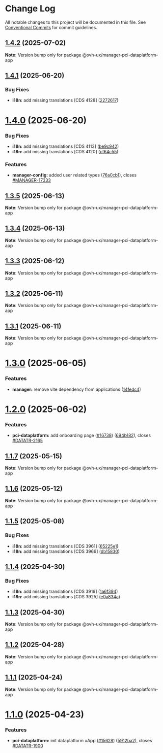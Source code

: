 # Change Log

All notable changes to this project will be documented in this file.
See [Conventional Commits](https://conventionalcommits.org) for commit guidelines.

## [1.4.2](https://github.com/ovh/manager/compare/@ovh-ux/manager-pci-dataplatform-app@1.4.1...@ovh-ux/manager-pci-dataplatform-app@1.4.2) (2025-07-02)

**Note:** Version bump only for package @ovh-ux/manager-pci-dataplatform-app





## [1.4.1](https://github.com/ovh/manager/compare/@ovh-ux/manager-pci-dataplatform-app@1.4.0...@ovh-ux/manager-pci-dataplatform-app@1.4.1) (2025-06-20)


### Bug Fixes

* **i18n:** add missing translations [CDS 4128] ([2272617](https://github.com/ovh/manager/commit/2272617f3916a2588bd4cddbadeba7302b642fc3))





# [1.4.0](https://github.com/ovh/manager/compare/@ovh-ux/manager-pci-dataplatform-app@1.3.5...@ovh-ux/manager-pci-dataplatform-app@1.4.0) (2025-06-20)


### Bug Fixes

* **i18n:** add missing translations [CDS 4113] ([be9c942](https://github.com/ovh/manager/commit/be9c9421f3e293cf914ad00f2f2c25f4da791efc))
* **i18n:** add missing translations [CDS 4120] ([cf64c55](https://github.com/ovh/manager/commit/cf64c55dc192aeeeb8be6fa3a764243337c6d5b3))


### Features

* **manager-config:** added user related types ([76a0cb1](https://github.com/ovh/manager/commit/76a0cb1e34eba52f9d814023b784fccc4f502068)), closes [#MANAGER-17333](https://github.com/ovh/manager/issues/MANAGER-17333)





## [1.3.5](https://github.com/ovh/manager/compare/@ovh-ux/manager-pci-dataplatform-app@1.3.4...@ovh-ux/manager-pci-dataplatform-app@1.3.5) (2025-06-13)

**Note:** Version bump only for package @ovh-ux/manager-pci-dataplatform-app





## [1.3.4](https://github.com/ovh/manager/compare/@ovh-ux/manager-pci-dataplatform-app@1.3.3...@ovh-ux/manager-pci-dataplatform-app@1.3.4) (2025-06-13)

**Note:** Version bump only for package @ovh-ux/manager-pci-dataplatform-app





## [1.3.3](https://github.com/ovh/manager/compare/@ovh-ux/manager-pci-dataplatform-app@1.3.2...@ovh-ux/manager-pci-dataplatform-app@1.3.3) (2025-06-12)

**Note:** Version bump only for package @ovh-ux/manager-pci-dataplatform-app





## [1.3.2](https://github.com/ovh/manager/compare/@ovh-ux/manager-pci-dataplatform-app@1.3.1...@ovh-ux/manager-pci-dataplatform-app@1.3.2) (2025-06-11)

**Note:** Version bump only for package @ovh-ux/manager-pci-dataplatform-app





## [1.3.1](https://github.com/ovh/manager/compare/@ovh-ux/manager-pci-dataplatform-app@1.3.0...@ovh-ux/manager-pci-dataplatform-app@1.3.1) (2025-06-11)

**Note:** Version bump only for package @ovh-ux/manager-pci-dataplatform-app





# [1.3.0](https://github.com/ovh/manager/compare/@ovh-ux/manager-pci-dataplatform-app@1.2.0...@ovh-ux/manager-pci-dataplatform-app@1.3.0) (2025-06-05)


### Features

* **manager:** remove vite dependency from applications ([14fedc4](https://github.com/ovh/manager/commit/14fedc47e9463b2abdaa054b7a854b198916d155))





# [1.2.0](https://github.com/ovh/manager/compare/@ovh-ux/manager-pci-dataplatform-app@1.1.7...@ovh-ux/manager-pci-dataplatform-app@1.2.0) (2025-06-02)


### Features

* **pci-dataplatform:** add onboarding page ([#16738](https://github.com/ovh/manager/issues/16738)) ([694b182](https://github.com/ovh/manager/commit/694b1828968fc5b7aafe8565f218868028e01e61)), closes [#DATATR-2165](https://github.com/ovh/manager/issues/DATATR-2165)





## [1.1.7](https://github.com/ovh/manager/compare/@ovh-ux/manager-pci-dataplatform-app@1.1.6...@ovh-ux/manager-pci-dataplatform-app@1.1.7) (2025-05-15)

**Note:** Version bump only for package @ovh-ux/manager-pci-dataplatform-app





## [1.1.6](https://github.com/ovh/manager/compare/@ovh-ux/manager-pci-dataplatform-app@1.1.5...@ovh-ux/manager-pci-dataplatform-app@1.1.6) (2025-05-12)

**Note:** Version bump only for package @ovh-ux/manager-pci-dataplatform-app





## [1.1.5](https://github.com/ovh/manager/compare/@ovh-ux/manager-pci-dataplatform-app@1.1.4...@ovh-ux/manager-pci-dataplatform-app@1.1.5) (2025-05-08)


### Bug Fixes

* **i18n:** add missing translations [CDS 3961] ([65225e1](https://github.com/ovh/manager/commit/65225e1393af8dcd96359bfcc075f705b29dc663))
* **i18n:** add missing translations [CDS 3966] ([db15830](https://github.com/ovh/manager/commit/db158309d6532d9b37f2d2c1f6f1efc53d418fc0))





## [1.1.4](https://github.com/ovh/manager/compare/@ovh-ux/manager-pci-dataplatform-app@1.1.3...@ovh-ux/manager-pci-dataplatform-app@1.1.4) (2025-04-30)


### Bug Fixes

* **i18n:** add missing translations [CDS 3919] ([1a6f394](https://github.com/ovh/manager/commit/1a6f39495d2e744632c4c27d5fc136213d8bb24e))
* **i18n:** add missing translations [CDS 3925] ([e0a834a](https://github.com/ovh/manager/commit/e0a834ace76779988e79c2f14b8b8648b42dee23))





## [1.1.3](https://github.com/ovh/manager/compare/@ovh-ux/manager-pci-dataplatform-app@1.1.2...@ovh-ux/manager-pci-dataplatform-app@1.1.3) (2025-04-30)

**Note:** Version bump only for package @ovh-ux/manager-pci-dataplatform-app





## [1.1.2](https://github.com/ovh/manager/compare/@ovh-ux/manager-pci-dataplatform-app@1.1.1...@ovh-ux/manager-pci-dataplatform-app@1.1.2) (2025-04-28)

**Note:** Version bump only for package @ovh-ux/manager-pci-dataplatform-app





## [1.1.1](https://github.com/ovh/manager/compare/@ovh-ux/manager-pci-dataplatform-app@1.1.0...@ovh-ux/manager-pci-dataplatform-app@1.1.1) (2025-04-24)

**Note:** Version bump only for package @ovh-ux/manager-pci-dataplatform-app





# [1.1.0](https://github.com/ovh/manager/compare/@ovh-ux/manager-pci-dataplatform-app@1.0.0...@ovh-ux/manager-pci-dataplatform-app@1.1.0) (2025-04-23)


### Features

* **pci-dataplatform:** init dataplatform uApp ([#15628](https://github.com/ovh/manager/issues/15628)) ([5912ba2](https://github.com/ovh/manager/commit/5912ba21d48a87b297c096694966090b05a95ea6)), closes [#DATATR-1900](https://github.com/ovh/manager/issues/DATATR-1900)
